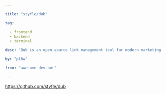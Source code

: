 ```yaml
---

title: "styfle/dub" 

tag: 

  - frontend
  - backend
  - terminal 

desc: "Dub is an open-source link management tool for modern marketing teams to create, share, and track short links." 

by: "p16w" 

from: "awesome-dev-bot" 

---
```




https://github.com/styfle/dub 

